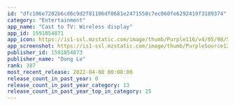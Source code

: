 ```yaml
---
id: "dfc106e7202b6cd6c9d2f81106df0681e2471550c7ec060fe6292419f3189374"
category: "Entertainment"
app_name: "Cast to TV: Wireless display"
app_id: 1591854871
app_icon: https://is1-ssl.mzstatic.com/image/thumb/Purple116/v4/05/98/5c/05985ca3-edb7-f19d-9c6b-ebcf18b4729e/AppIcon-0-0-1x_U007emarketing-0-0-0-7-0-0-sRGB-0-0-0-GLES2_U002c0-512MB-85-220-0-0.png/1024x1024bb.png
app_screenshot: https://is1-ssl.mzstatic.com/image/thumb/PurpleSource126/v4/a8/d2/99/a8d2996c-13ea-9009-c027-c74cd7b0afa5/4807676a-33dd-4db1-b326-0c7db723859b_IpX05.png/1242x2688bb.png
publisher_id: 1591854873
publisher_name: "Dong Le"
rank: 387
most_recent_release: 2022-04-08 00:00:00
release_count_in_past_year: 0
release_count_in_past_year_category: 13
release_count_in_past_year_top_in_category: 25
---
```

